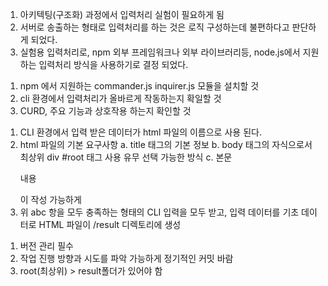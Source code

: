 <!-- ? 23.04.28(금) -->
1. 아키텍팅(구조화) 과정에서 입력처리 실험이 필요하게 됨
2. 서버로 송출하는 형태로 입력처리를 하는 것은 로직 구성하는데 불편하다고 판단하게 되었다.
3. 실험용 입력처리로, npm 외부 프레임워크나 외부 라이브러리등, node.js에서 지원하는 입력처리 방식을 사용하기로 결정 되었다.

<!-- !개발자 요구 사항 -->
1. npm 에서 지원하는 commander.js inquirer.js 모듈을 설치할 것
2. cli 환경에서 입력처리가 올바르게 작동하는지 확일할 것
3. CURD, 주요 기능과 상호작용 하는지 확인할 것

<!-- ! 사장님 요구 사항 -->
1. CLI 환경에서 입력 받은 데이터가 html 파일의 이름으로 사용 된다.
2. html 파일의 기본 요구사항
  a. title 태그의 기본 정보
  b. body 태그의 자식으로서 최상위 div #root 태그 사용 유무 선택 가능한 방식
  c. 본문 <p>내용</p>이 작성 가능하게
3. 위 abc 항을 모두 충족하는 형태의 CLI 입력을 모두 받고, 입력 데이터를 기초 데이터로 HTML 파일이 /result 디렉토리에 생성

<!-- ? Check List -->
1. 버전 관리 필수
2. 작업 진행 방향과 시도를 파악 가능하게 정기적인 커밋 바람
3. root(최상위) > result폴더가 있어야 함